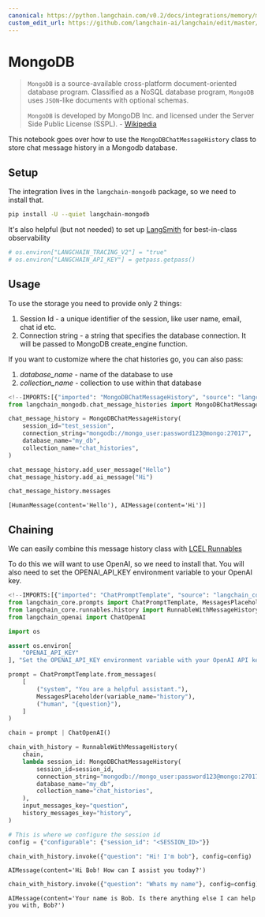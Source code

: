 ```yaml
---
canonical: https://python.langchain.com/v0.2/docs/integrations/memory/mongodb_chat_message_history/
custom_edit_url: https://github.com/langchain-ai/langchain/edit/master/docs/docs/integrations/memory/mongodb_chat_message_history.ipynb
---
```


# MongoDB

> `MongoDB` is a source-available cross-platform document-oriented database program. Classified as a NoSQL database program, `MongoDB` uses `JSON`-like documents with optional schemas.
> 
> `MongoDB` is developed by MongoDB Inc. and licensed under the Server Side Public License (SSPL). - [Wikipedia](https://en.wikipedia.org/wiki/MongoDB)

This notebook goes over how to use the `MongoDBChatMessageHistory` class to store chat message history in a Mongodb database.

## Setup

The integration lives in the `langchain-mongodb` package, so we need to install that.

```bash
pip install -U --quiet langchain-mongodb
```

It's also helpful (but not needed) to set up [LangSmith](https://smith.langchain.com/) for best-in-class observability

```python
# os.environ["LANGCHAIN_TRACING_V2"] = "true"
# os.environ["LANGCHAIN_API_KEY"] = getpass.getpass()
```

## Usage

To use the storage you need to provide only 2 things:

1. Session Id - a unique identifier of the session, like user name, email, chat id etc.
2. Connection string - a string that specifies the database connection. It will be passed to MongoDB create_engine function.

If you want to customize where the chat histories go, you can also pass:
1. *database_name* - name of the database to use
2. *collection_name* - collection to use within that database

```python
<!--IMPORTS:[{"imported": "MongoDBChatMessageHistory", "source": "langchain_mongodb.chat_message_histories", "docs": "https://api.python.langchain.com/en/latest/chat_message_histories/langchain_mongodb.chat_message_histories.MongoDBChatMessageHistory.html", "title": "MongoDB"}]-->
from langchain_mongodb.chat_message_histories import MongoDBChatMessageHistory

chat_message_history = MongoDBChatMessageHistory(
    session_id="test_session",
    connection_string="mongodb://mongo_user:password123@mongo:27017",
    database_name="my_db",
    collection_name="chat_histories",
)

chat_message_history.add_user_message("Hello")
chat_message_history.add_ai_message("Hi")
```

```python
chat_message_history.messages
```

```output
[HumanMessage(content='Hello'), AIMessage(content='Hi')]
```

## Chaining

We can easily combine this message history class with [LCEL Runnables](/docs/how_to/message_history)

To do this we will want to use OpenAI, so we need to install that.  You will also need to set the OPENAI_API_KEY environment variable to your OpenAI key.

```python
<!--IMPORTS:[{"imported": "ChatPromptTemplate", "source": "langchain_core.prompts", "docs": "https://api.python.langchain.com/en/latest/prompts/langchain_core.prompts.chat.ChatPromptTemplate.html", "title": "MongoDB"}, {"imported": "MessagesPlaceholder", "source": "langchain_core.prompts", "docs": "https://api.python.langchain.com/en/latest/prompts/langchain_core.prompts.chat.MessagesPlaceholder.html", "title": "MongoDB"}, {"imported": "RunnableWithMessageHistory", "source": "langchain_core.runnables.history", "docs": "https://api.python.langchain.com/en/latest/runnables/langchain_core.runnables.history.RunnableWithMessageHistory.html", "title": "MongoDB"}, {"imported": "ChatOpenAI", "source": "langchain_openai", "docs": "https://api.python.langchain.com/en/latest/chat_models/langchain_openai.chat_models.base.ChatOpenAI.html", "title": "MongoDB"}]-->
from langchain_core.prompts import ChatPromptTemplate, MessagesPlaceholder
from langchain_core.runnables.history import RunnableWithMessageHistory
from langchain_openai import ChatOpenAI
```

```python
import os

assert os.environ[
    "OPENAI_API_KEY"
], "Set the OPENAI_API_KEY environment variable with your OpenAI API key."
```

```python
prompt = ChatPromptTemplate.from_messages(
    [
        ("system", "You are a helpful assistant."),
        MessagesPlaceholder(variable_name="history"),
        ("human", "{question}"),
    ]
)

chain = prompt | ChatOpenAI()
```

```python
chain_with_history = RunnableWithMessageHistory(
    chain,
    lambda session_id: MongoDBChatMessageHistory(
        session_id=session_id,
        connection_string="mongodb://mongo_user:password123@mongo:27017",
        database_name="my_db",
        collection_name="chat_histories",
    ),
    input_messages_key="question",
    history_messages_key="history",
)
```

```python
# This is where we configure the session id
config = {"configurable": {"session_id": "<SESSION_ID>"}}
```

```python
chain_with_history.invoke({"question": "Hi! I'm bob"}, config=config)
```

```output
AIMessage(content='Hi Bob! How can I assist you today?')
```

```python
chain_with_history.invoke({"question": "Whats my name"}, config=config)
```

```output
AIMessage(content='Your name is Bob. Is there anything else I can help you with, Bob?')
```